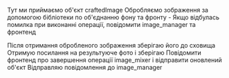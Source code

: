 Тут ми приймаємо об'єкт craftedImage
Обробляємо зображення за допомогою бібліотеки по об'єднанню фону та фронту
    - Якщо відбулась помилка при виконанні операції, повідомити image_manager та фронтенд

Після отримання обробленого зображення зберігаю його до сховища
Отримую посилання на результуюче фото і зберігаю
Повідомити фронтенд про завершення операції image_mixer і відправити оновлений об'єкт
Відправляю повідомлення до image_manager